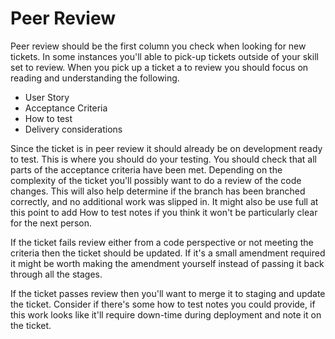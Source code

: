 # Peer Review

 Peer review should be the first column you check when looking for new tickets.
 In some instances you'll able to pick-up tickets outside of your skill set to review.
 When you pick up a ticket a to review you should focus on reading and understanding the following.
 
 - User Story
 - Acceptance Criteria
 - How to test
 - Delivery considerations
 
 Since the ticket is in peer review it should already be on development ready to test.
 This is where you should do your testing.
 You should check that all parts of the acceptance criteria have been met.
 Depending on the complexity of the ticket you'll possibly want to do a review of the code changes.
 This will also help determine if the branch has been branched correctly, and no additional work was slipped in.
 It might also be use full at this point to add How to test notes if you think it won't be particularly clear for the next person.
 
 If the ticket fails review either from a code perspective or not meeting the criteria then the ticket should be updated.
 If it's a small amendment required it might be worth making the amendment yourself instead of passing it back through all the stages.
 
 If the ticket passes review then you'll want to merge it to staging and update the ticket.
 Consider if there's some how to test notes you could provide, if this work looks like it'll require down-time during deployment and note it on the ticket.
 
 